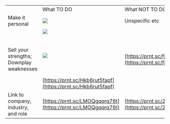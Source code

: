 

|                                          |                                                                                                                                                                                                                                                                                                                                                                                                                                                                                                                                                                                        |                                                              |
| ---------------------------------------- | -------------------------------------------------------------------------------------------------------------------------------------------------------------------------------------------------------------------------------------------------------------------------------------------------------------------------------------------------------------------------------------------------------------------------------------------------------------------------------------------------------------------------------------------------------------------------------------- | ------------------------------------------------------------ |
|                                          | What TO DO                                                                                                                                                                                                                                                                                                                                                                                                                                                                                                                                                                             | What NOT TO DO                                               |
| Make it personal                         | ![](https://lh7-us.googleusercontent.com/docsz/AD_4nXcLg10O7KotQqCIgLoMpsLXYlZPSuHylJU2z4-GT8eakA134mLCwJX5kjcU5GN3v0A6oGweOm5mm4xjo-uuN38TYN9HrqfLS-agw9wceLGPe2u4V4Zl06U3dqaPYOwB4rQ0k37h39GYXRpROn0mE21z2_q5?key=SBk56ejiQcWV44fUmVb4hw)                                                                                                                                                                                                                                                                                                                                            | Unspecific etc                                               |
| Sell your strengths; Downplay weaknesses | ![](https://lh7-us.googleusercontent.com/docsz/AD_4nXeDirgMoJh703Z9J_AzIk0Fnv3ZiHOipcsECbCAlvxXVFGf0xBdODoR8aJM5ju6KqEDeQxNBRTW5IPpZ2yrqN1-Gj5WjExNxG6y8AqJ0BWE1PI30QTkxsKuin2qYQUkrdpBxOqlUmbzQBZtMdkWaeMfLCPr?key=SBk56ejiQcWV44fUmVb4hw)<br><br>  <br><br>![](https://lh7-us.googleusercontent.com/docsz/AD_4nXcLYbN_6YRbWgEDTKO8oTwqim_gRSdlv8QfGqhV93DY4nP610kljQLj4k0QE0PSUiG759aPDFC1qxxuDeq1jr49soEu-EWtMAneX0GT-JGWy7fW-DppPQTWSC-iu9dhTXAKGp-kGJuGUFxwtlRcY7uGobzf?key=SBk56ejiQcWV44fUmVb4hw)<br><br>  <br><br>[https://prnt.sc/Hkb6rut5fapf](https://prnt.sc/Hkb6rut5fapf) | [https://prnt.sc/fjWeKCkj7KWI](https://prnt.sc/fjWeKCkj7KWI) |
| Link to company, industry, and role      | [https://prnt.sc/LMOQgqqrq76t](https://prnt.sc/LMOQgqqrq76t)                                                                                                                                                                                                                                                                                                                                                                                                                                                                                                                           | [https://prnt.sc/2iP6R4NOLV2r](https://prnt.sc/2iP6R4NOLV2r) |

  